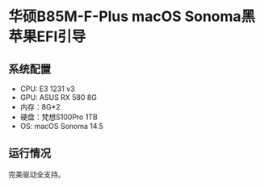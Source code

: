 # 华硕B85M-F-Plus macOS Sonoma黑苹果EFI引导
## 系统配置
- CPU: E3 1231 v3
- GPU: ASUS RX 580 8G
- 内存：8G*2
- 硬盘：梵想S100Pro 1TB
- OS: macOS Sonoma 14.5
## 运行情况
完美驱动全支持。

